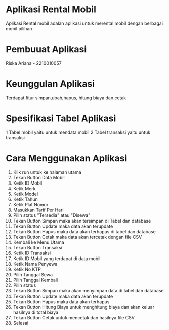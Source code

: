 
# Aplikasi Rental Mobil
Aplikasi Rental mobil adalah aplikasi untuk merental mobil dengan berbagai mobil pilihan

# Pembuuat Aplikasi
Riska Ariana - 2210010057

# Keunggulan Aplikasi
Terdapat fitur simpan,ubah,hapus, hitung biaya dan cetak

# Spesifikasi Tabel Aplikasi
1 Tabel mobil yaitu untuk mendata mobil
2 Tabel transaksi yaitu untuk transaksi

# Cara Menggunakan Aplikasi
1. Klik run untuk ke halaman utama
2. Tekan Button Data Mobil
3. Ketik ID Mobil 
4. Ketik Merk
5. Ketik Model
6. Ketik Tahun
7. Ketik Plat Nomor
8. Masukkan Tarif Per Hari
9. Pilih status "Tersedia" atau "Disewa"
10. Tekan Button Simpan maka akan tersimpan di Tabel dan database
11. Tekan Button Update maka data akan terupdate
12. Tekan Button Hapus maka data akan terhapus di tabel dan database
13. Tekan Button Cetak maka data akan tercetak dengan file CSV
14. Kembali ke Menu Utama
15. Tekan Button Transaksi
16. Ketik ID Transaksi
17. Ketik ID Mobil yang terdapat di data mobil
18. Ketik Nama Penyewa
19. Ketik No KTP
20. Pilih Tanggal Sewa 
21. Pilih Tanggal Kembali
22. Pilih status
23. Tekan Button Simpan maka akan menyimpan data di tabel dan database
24. Tekan Button Update maka data akan terupdate
25. Tekan Button Hapus maka data akan terhapus
26. Tekan Button Hitung Biaya untuk menghitung biaya dan akan keluar hasilnya di total biaya
27. Tekan Button Cetak untuk mencetak dan hasilnya file CSV
28. Selesai

